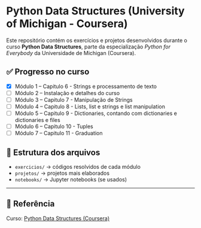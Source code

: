 # Python Data Structures (University of Michigan - Coursera)

Este repositório contém os exercícios e projetos desenvolvidos durante o curso **Python Data Structures**, parte da especialização *Python for Everybody* da Universidade de Michigan (Coursera).

## ✅ Progresso no curso
- [x] Módulo 1 – Capitulo 6 - Strings e processamento de texto
- [ ] Módulo 2 – Instalação e detalhes do curso
- [ ] Módulo 3 – Capitulo 7 - Manipulação de Strings
- [ ] Módulo 4 – Capitulo 8 - Lists, list e strings e list manipulation
- [ ] Módulo 5 – Capitulo 9 - Dictionaries, contando com dictionaries e dictionaries e files
- [ ] Módulo 6 – Capitulo 10 - Tuples
- [ ] Módulo 7 – Capitulo 11 - Graduation

## 📂 Estrutura dos arquivos
- `exercicios/` → códigos resolvidos de cada módulo
- `projetos/` → projetos mais elaborados
- `notebooks/` → Jupyter notebooks (se usados)

---

## 🔗 Referência
Curso: [Python Data Structures (Coursera)](https://www.coursera.org/learn/python-data)
